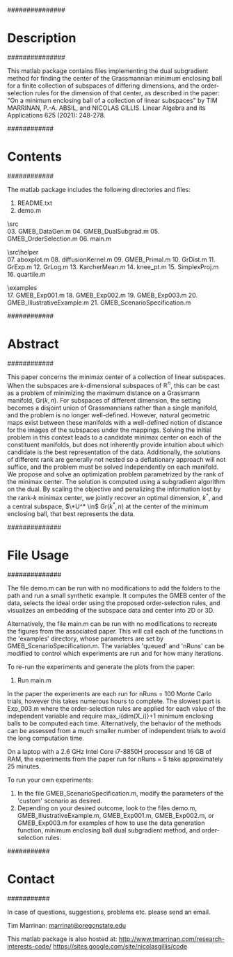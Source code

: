 ###############
# Description #
###############

This matlab package contains files implementing the dual subgradient method for finding the center of the Grassmannian minimum enclosing ball for a finite collection of subspaces of differing dimensions, and the order-selection rules for the dimension of that center, as described in the paper:
"On a minimum enclosing ball of a collection of linear subspaces" by TIM MARRINAN, P.-A. ABSIL, and NICOLAS GILLIS.
Linear Algebra and its Applications 625 (2021): 248-278.

############
# Contents #
############

The matlab package includes the following directories and files:

01. README.txt
02. demo.m

\src\
03. GMEB_DataGen.m
04. GMEB_DualSubgrad.m
05. GMEB_OrderSelection.m
06. main.m

\src\helper\
07. aboxplot.m
08. diffusionKernel.m
09. GMEB_Primal.m
10. GrDist.m
11. GrExp.m
12. GrLog.m
13. KarcherMean.m
14. knee_pt.m
15. SimplexProj.m
16. quartile.m

\examples\
17. GMEB_Exp001.m
18. GMEB_Exp002.m
19. GMEB_Exp003.m
20. GMEB_IllustrativeExample.m
21. GMEB_ScenarioSpecification.m

############
# Abstract #
############

This paper concerns the minimax center of a collection of linear subspaces.  When the subspaces are $k$-dimensional subspaces of $\mathbb{R}^n$, this can be cast as a problem of minimizing the maximum distance on a Grassmann manifold, Gr$(k,n)$.  For subspaces of different dimension, the setting becomes a disjoint union of Grassmannians rather than a single manifold, and the problem is no longer well-defined. However, natural geometric maps exist between these manifolds with a well-defined notion of distance for the images of the subspaces under the mappings. Solving the initial problem in this context leads to a candidate minimax center on each of the constituent manifolds, but does not inherently provide intuition about which candidate is the best representation of the data.  Additionally, the solutions of different rank are generally not nested so a deflationary approach will not suffice, and the problem must be solved independently on each manifold.  We propose and solve an optimization problem parametrized by the rank of the minimax center.  The solution is computed using a subgradient algorithm on the dual. By scaling the objective and penalizing the information lost by the rank-$k$ minimax center, we jointly recover an optimal dimension, $k^*$, and a central subspace, $\*U^* \in$ Gr$(k^*,n)$ at the center of the minimum enclosing ball, that best represents the data.

##############
# File Usage #
##############

The file demo.m can be run with no modifications to add the folders to the path and run a small synthetic example. It computes the GMEB center of the data, selects the ideal order using the proposed order-selection rules, and visualizes an embedding of the subspace data and center into 2D or 3D.

Alternatively, the file main.m can be run with no modifications to recreate the figures from the associated paper.  This will call each of the functions in the 'examples' directory, whose parameters are set by GMEB_ScenarioSpecification.m. The variables 'queued' and 'nRuns' can be modified to control which experiments are run and for how many iterations.

To re-run the experiments and generate the plots from the paper:
01. Run main.m

In the paper the experiments are each run for nRuns = 100 Monte Carlo trials, however this takes numerous hours to complete. The slowest part is Exp_003.m where the order-selection rules are applied for each value of the independent variable and require max_i{dim(X_i)}+1 minimum enclosing balls to be computed each time. Alternatively, the behavior of the methods can be assessed from a much smaller number of independent trials to avoid the long computation time. 

On a laptop with a 2.6 GHz Intel Core i7-8850H processor and 16 GB of RAM, the experiments from the paper run for nRuns = 5 take approximately 25 minutes. 

To run your own experiments:
01. In the file GMEB_ScenarioSpecification.m, modify the parameters of the 'custom' scenario as desired.
02. Depending on your desired outcome, look to the files demo.m, GMEB_IllustrativeExample.m, GMEB_Exp001.m, GMEB_Exp002.m, or GMEB_Exp003.m for examples of how to use the data generation function, minimum enclosing ball dual subgradient method, and order-selection rules.


###########
# Contact #
###########

In case of questions, suggestions, problems etc. please send an email.

Tim Marrinan:
marrinat@oregonstate.edu

This matlab package is also hosted at:
http://www.tmarrinan.com/research-interests-code/
https://sites.google.com/site/nicolasgillis/code
